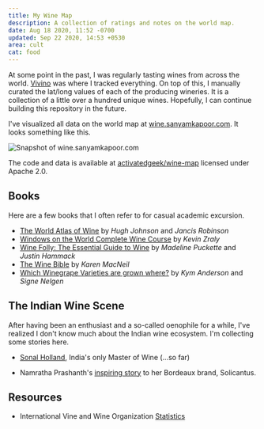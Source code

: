 ```yaml
---
title: My Wine Map
description: A collection of ratings and notes on the world map.
date: Aug 18 2020, 11:52 -0700
updated: Sep 22 2020, 14:53 +0530
area: cult
cat: food
---
```


At some point in the past, I was regularly tasting wines from across the world.
[Vivino](https://www.vivino.com) was where I tracked everything. On top of this,
I manually curated the lat/long values of each of the producing wineries. It is
a collection of a little over a hundred unique wines. Hopefully, I can continue
building this repository in the future.

I've visualized all data on the world map at
[wine.sanyamkapoor.com](https://u.perhapsbay.es/wine-map). It looks something like
this.

![Snapshot of wine.sanyamkapoor.com](https://i.imgur.com/yATcmrp.png)

The code and data is available at [activatedgeek/wine-map](https://github.com/activatedgeek/wine-map)
licensed under Apache 2.0.

## Books

Here are a few books that I often refer to for casual academic excursion.

- [The World Atlas of Wine](https://www.jancisrobinson.com/learn/booksDVDsapps/world-atlas-wine-8th-edition) by _Hugh Johnson_ and _Jancis Robinson_
- [Windows on the World Complete Wine Course](https://kevinzraly.com) by _Kevin Zraly_
- [Wine Folly: The Essential Guide to Wine](https://winefolly.com/wine-folly-the-essential-guide-to-wine-book/) by _Madeline Puckette_ and _Justin Hammack_
- [The Wine Bible](https://www.karenmacneil.com/product/the-wine-bible/) by _Karen MacNeil_
- [Which Winegrape Varieties are grown where?](https://www.adelaide.edu.au/press/titles/winegrapes) by _Kym Anderson_ and _Signe Nelgen_

## The Indian Wine Scene

After having been an enthusiast and a so-called oenophile for a while, I've
realized I don't know much about the Indian wine ecosystem. I'm collecting
some stories here.

- [Sonal Holland](http://www.sonalholland.com), India's only Master of Wine (...so far)

- Namratha Prashanth's [inspiring story](https://www.decanter.com/wine-news/opinion/news-blogs-anson/solicantus-bordeaux-wine-namratha-prashanth-443741/) to her Bordeaux brand, Solicantus.

## Resources

- International Vine and Wine Organization [Statistics](https://www.oiv.int/en/statistiques/)
